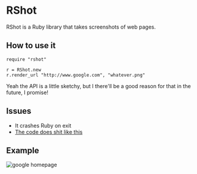 # RShot

RShot is a Ruby library that takes screenshots of web pages.

## How to use it

    require "rshot"
    
    r = RShot.new
    r.render_url "http://www.google.com", "whatever.png"
    
Yeah the API is a little sketchy, but I there'll be a good reason for that in the future, I promise!

## Issues

* It crashes Ruby on exit
* [The code does shit like this](https://github.com/charliesome/RShot/blob/master/ext/rshot/rshot.m#L35)

## Example

![google homepage](http://i.imgur.com/Y886s.png)